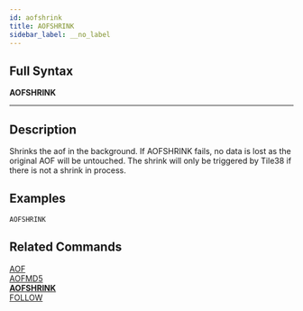 ```yaml
---
id: aofshrink
title: AOFSHRINK
sidebar_label: __no_label
---
```


## Full Syntax

**AOFSHRINK**

---

## Description

Shrinks the aof in the background. If AOFSHRINK fails, no data is lost as the original AOF will be untouched.
The shrink will only be triggered by Tile38 if there is not a shrink in process.

## Examples

```tile38-cli
AOFSHRINK
```

## Related Commands

[AOF](../commands/aof.md)<br>
[AOFMD5](../commands/aofmd5.md)<br>
**[AOFSHRINK](../commands/aofshrink.md)**<br>
[FOLLOW](../commands/follow.md)<br>